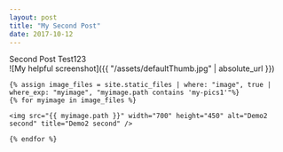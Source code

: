 ```yaml
---
layout: post
title: "My Second Post"
date: 2017-10-12
---
```



Second Post Test123
<br>
![My helpful screenshot]({{ "/assets/defaultThumb.jpg" | absolute_url }})
<br>

<div id="slider_container_2">
  <div id="SliderName_2">
    
    {% assign image_files = site.static_files | where: "image", true | where_exp: "myimage", "myimage.path contains 'my-pics1'"%}
    {% for myimage in image_files %}
    
    <img src="{{ myimage.path }}" width="700" height="450" alt="Demo2 second" title="Demo2 second" />

    {% endfor %}
  </div>
  <div id="SliderNameNavigation_2"></div>
</div>


<script type="text/javascript">
  effectsDemo2 = 'rain,stairs,fade';
  var demoSlider_2 = Sliderman.slider({container: 'SliderName_2', effects: effectsDemo2,
    display: {
      autoplay: 3000,
      loading: {background: '#000000', opacity: 0.5, image: '{{ "/assets/sliderman/loading.gif" | absolute_url }}'},
      buttons: {hide: true, opacity: 1, prev: {className: 'SliderNamePrev_2', label: ''}, next: {className: 'SliderNameNext_2', label: ''}},
      navigation: {container: 'SliderNameNavigation_2', label: '<img src="{{ "/assets/sliderman/clear.gif" | absolute_url }}" />'}
    }
  });
</script>
